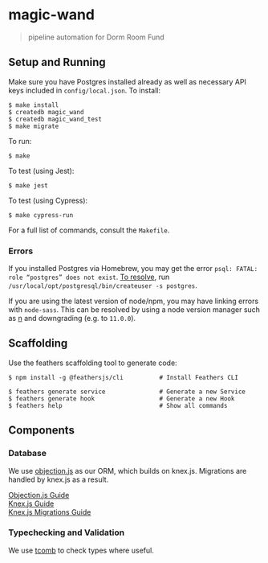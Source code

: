 # magic-wand

> pipeline automation for Dorm Room Fund


## Setup and Running

Make sure you have Postgres installed already as well as necessary API keys included in `config/local.json`. To install:

```
$ make install
$ createdb magic_wand
$ createdb magic_wand_test
$ make migrate
```

To run:

```
$ make
```

To test (using Jest):

```
$ make jest
```

To test (using Cypress):

```
$ make cypress-run
```

For a full list of commands, consult the `Makefile`.

### Errors

If you installed Postgres via Homebrew, you may get the error 
`psql: FATAL: role “postgres” does not exist`. 
[To resolve](https://stackoverflow.com/questions/15301826/psql-fatal-role-postgres-does-not-exist#comment101477151_15309551), 
run `/usr/local/opt/postgresql/bin/createuser -s postgres`.

If you are using the latest version of node/npm, you may have linking errors with `node-sass`. This can be resolved by 
using a node version manager such as [n](https://github.com/tj/n) and downgrading (e.g. to `11.0.0`).


## Scaffolding

Use the feathers scaffolding tool to generate code:

```
$ npm install -g @feathersjs/cli          # Install Feathers CLI

$ feathers generate service               # Generate a new Service
$ feathers generate hook                  # Generate a new Hook
$ feathers help                           # Show all commands
```

## Components

### Database

We use [objection.js](http://vincit.github.io/objection.js/) as our ORM, 
which builds on knex.js. Migrations are handled by knex.js as a result.

[Objection.js Guide](http://vincit.github.io/objection.js/)  
[Knex.js Guide](https://knexjs.org/#Migrations)  
[Knex.js Migrations Guide](https://knexjs.org/#Migrations)  

### Typechecking and Validation

We use [tcomb](https://github.com/gcanti/tcomb) to check types where useful.
